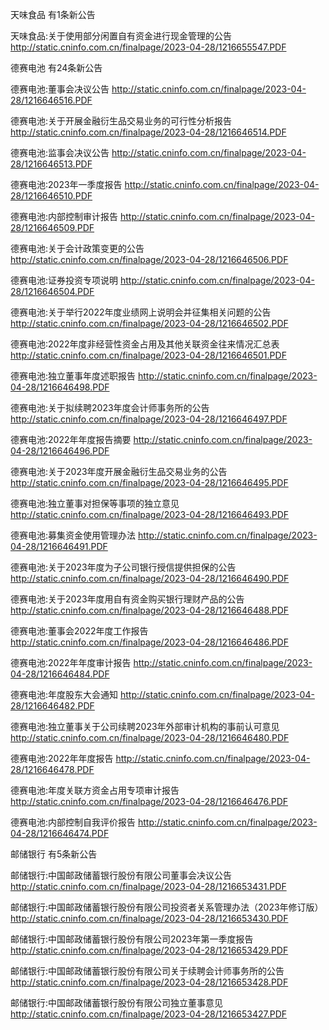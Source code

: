 天味食品 有1条新公告 

天味食品:关于使用部分闲置自有资金进行现金管理的公告 http://static.cninfo.com.cn/finalpage/2023-04-28/1216655547.PDF 

德赛电池 有24条新公告 

德赛电池:董事会决议公告 http://static.cninfo.com.cn/finalpage/2023-04-28/1216646516.PDF 

德赛电池:关于开展金融衍生品交易业务的可行性分析报告 http://static.cninfo.com.cn/finalpage/2023-04-28/1216646514.PDF 

德赛电池:监事会决议公告 http://static.cninfo.com.cn/finalpage/2023-04-28/1216646513.PDF 

德赛电池:2023年一季度报告 http://static.cninfo.com.cn/finalpage/2023-04-28/1216646510.PDF 

德赛电池:内部控制审计报告 http://static.cninfo.com.cn/finalpage/2023-04-28/1216646509.PDF 

德赛电池:关于会计政策变更的公告 http://static.cninfo.com.cn/finalpage/2023-04-28/1216646506.PDF 

德赛电池:证券投资专项说明 http://static.cninfo.com.cn/finalpage/2023-04-28/1216646504.PDF 

德赛电池:关于举行2022年度业绩网上说明会并征集相关问题的公告 http://static.cninfo.com.cn/finalpage/2023-04-28/1216646502.PDF 

德赛电池:2022年度非经营性资金占用及其他关联资金往来情况汇总表 http://static.cninfo.com.cn/finalpage/2023-04-28/1216646501.PDF 

德赛电池:独立董事年度述职报告 http://static.cninfo.com.cn/finalpage/2023-04-28/1216646498.PDF 

德赛电池:关于拟续聘2023年度会计师事务所的公告 http://static.cninfo.com.cn/finalpage/2023-04-28/1216646497.PDF 

德赛电池:2022年年度报告摘要 http://static.cninfo.com.cn/finalpage/2023-04-28/1216646496.PDF 

德赛电池:关于2023年度开展金融衍生品交易业务的公告 http://static.cninfo.com.cn/finalpage/2023-04-28/1216646495.PDF 

德赛电池:独立董事对担保等事项的独立意见 http://static.cninfo.com.cn/finalpage/2023-04-28/1216646493.PDF 

德赛电池:募集资金使用管理办法 http://static.cninfo.com.cn/finalpage/2023-04-28/1216646491.PDF 

德赛电池:关于2023年度为子公司银行授信提供担保的公告 http://static.cninfo.com.cn/finalpage/2023-04-28/1216646490.PDF 

德赛电池:关于2023年度用自有资金购买银行理财产品的公告 http://static.cninfo.com.cn/finalpage/2023-04-28/1216646488.PDF 

德赛电池:董事会2022年度工作报告 http://static.cninfo.com.cn/finalpage/2023-04-28/1216646486.PDF 

德赛电池:2022年年度审计报告 http://static.cninfo.com.cn/finalpage/2023-04-28/1216646484.PDF 

德赛电池:年度股东大会通知 http://static.cninfo.com.cn/finalpage/2023-04-28/1216646482.PDF 

德赛电池:独立董事关于公司续聘2023年外部审计机构的事前认可意见 http://static.cninfo.com.cn/finalpage/2023-04-28/1216646480.PDF 

德赛电池:2022年年度报告 http://static.cninfo.com.cn/finalpage/2023-04-28/1216646478.PDF 

德赛电池:年度关联方资金占用专项审计报告 http://static.cninfo.com.cn/finalpage/2023-04-28/1216646476.PDF 

德赛电池:内部控制自我评价报告 http://static.cninfo.com.cn/finalpage/2023-04-28/1216646474.PDF 

邮储银行 有5条新公告 

邮储银行:中国邮政储蓄银行股份有限公司董事会决议公告 http://static.cninfo.com.cn/finalpage/2023-04-28/1216653431.PDF 

邮储银行:中国邮政储蓄银行股份有限公司投资者关系管理办法（2023年修订版） http://static.cninfo.com.cn/finalpage/2023-04-28/1216653430.PDF 

邮储银行:中国邮政储蓄银行股份有限公司2023年第一季度报告 http://static.cninfo.com.cn/finalpage/2023-04-28/1216653429.PDF 

邮储银行:中国邮政储蓄银行股份有限公司关于续聘会计师事务所的公告 http://static.cninfo.com.cn/finalpage/2023-04-28/1216653428.PDF 

邮储银行:中国邮政储蓄银行股份有限公司独立董事意见 http://static.cninfo.com.cn/finalpage/2023-04-28/1216653427.PDF 

